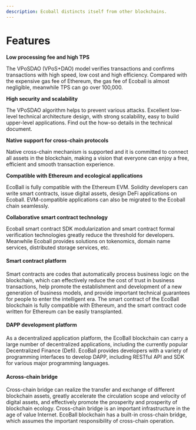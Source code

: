 ```yaml
---
description: Ecoball distincts itself from other blockchains.
---
```


# Features

**Low processing fee and high TPS**

The VPoSDAO (VPoS+DAO) model verifies transactions and confirms transactions with high speed, low cost and high efficiency. Compared with the expensive gas fee of Ethereum, the gas fee of Ecoball is almost negligible, meanwhile TPS can go over 100,000.

**High security and scalability**

The VPoSDAO algorithm helps to prevent various attacks.  Excellent low-level technical architecture design, with strong scalability, easy to build upper-level applications. Find out the how-so details in the technical document.

**Native support for cross-chain protocols**

Native cross-chain mechanism is supported and it is committed to connect all assets in the blockchain, making a vision that everyone can enjoy a free, efficient and smooth transaction experience.

**Compatible with Ethereum and ecological applications**

EcoBall is fully compatible with the Ethereum EVM. Solidity developers can write smart contracts, issue digital assets, design DeFi applications on Ecoball. EVM-compatible applications can also be migrated to the Ecoball chain seamlessly.

**Collaborative smart contract technology**

Ecoball smart contract SDK modularization and smart contract formal verification technologies greatly reduce the threshold for developers. Meanwhile Ecoball provides solutions on tokenomics, domain name services, distributed storage services, etc.

#### Smart contract platform <a href="smart-contract-platform" id="smart-contract-platform"></a>

Smart contracts are codes that automatically process business logic on the blockchain, which can effectively reduce the cost of trust in business transactions, help promote the establishment and development of a new generation of business models, and provide important technical guarantees for people to enter the intelligent era. The smart contract of the EcoBall blockchain is fully compatible with Ethereum, and the smart contract code written for Ethereum can be easily transplanted.

#### DAPP development platform <a href="dapp-development-platform" id="dapp-development-platform"></a>

As a decentralized application platform, the EcoBall blockchain can carry a large number of decentralized applications, including the currently popular Decentralized Finance (Defi). EcoBall provides developers with a variety of programming interfaces to develop DAPP, including RESTful API and SDK for various major programming languages.

#### Across-chain bridge <a href="across-chain-bridge" id="across-chain-bridge"></a>

Cross-chain bridge can realize the transfer and exchange of different blockchain assets, greatly accelerate the circulation scope and velocity of digital assets, and effectively promote the prosperity and prosperity of blockchain ecology. Cross-chain bridge is an important infrastructure in the age of value Internet. EcoBall blockchain has a built-in cross-chain bridge, which assumes the important responsibility of cross-chain operation.
